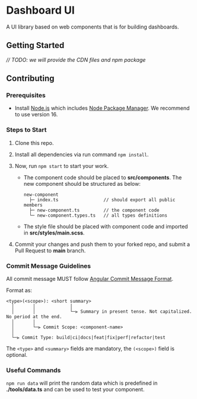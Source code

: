 # Dashboard UI

A UI library based on web components that is for building dashboards.

## Getting Started

*// TODO: we will provide the CDN files and npm package*

## Contributing

### Prerequisites

- Install [Node.js](https://nodejs.org/) which includes [Node Package Manager](https://docs.npmjs.com/getting-started). We recommend to use version 16.

### Steps to Start

1. Clone this repo.

1. Install all dependencies via run command `npm install`.

1. Now, run `npm start` to start your work.

    - The component code should be placed to **src/components**. The new component should be structured as below:

      ```
      new-component
        ├─ index.ts                 // should export all public members
        ├─ new-component.ts         // the component code
        └─ new-component.types.ts   // all types definitions
      ```

    - The style file should be placed with component code and imported in **src/styles/main.scss**.

1. Commit your changes and push them to your forked repo, and submit a Pull Request to **main** branch.

### Commit Message Guidelines

All commit message MUST follow [Angular Commit Message Format](https://github.com/angular/angular/blob/master/CONTRIBUTING.md#commit).

Format as:

```
<type>(<scope>): <short summary>
  │       │             │
  │       │             └─⫸ Summary in present tense. Not capitalized. No period at the end.
  │       │
  │       └─⫸ Commit Scope: <component-name>
  │
  └─⫸ Commit Type: build|ci|docs|feat|fix|perf|refactor|test
```

The `<type>` and `<summary>` fields are mandatory, the `(<scope>)` field is optional.

### Useful Commands

`npm run data` will print the random data which is predefined in **./tools/data.ts** and can be used to test your component.